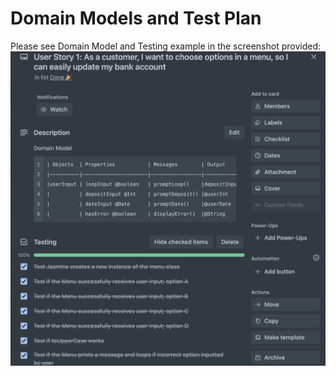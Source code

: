# Domain Models and Test Plan
Please see Domain Model and Testing example in the screenshot provided:
![Alt text](image-1.png)
